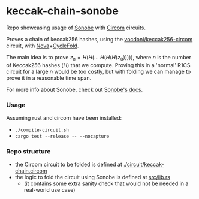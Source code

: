 # keccak-chain-sonobe

Repo showcasing usage of [Sonobe](https://github.com/privacy-scaling-explorations/sonobe) with [Circom](https://github.com/iden3/circom) circuits.

Proves a chain of keccak256 hashes, using the [vocdoni/keccak256-circom](https://github.com/vocdoni/keccak256-circom) circuit, with [Nova](https://eprint.iacr.org/2021/370.pdf)+[CycleFold](https://eprint.iacr.org/2023/1192.pdf).

The main idea is to prove $z_n = H(H(...~H(H(H(z_0)))))$, where $n$ is the number of Keccak256 hashes ($H$) that we compute. Proving this in a 'normal' R1CS circuit for a large $n$ would be too costly, but with folding we can manage to prove it in a reasonable time span.

For more info about Sonobe, check out [Sonobe's docs](https://privacy-scaling-explorations.github.io/sonobe-docs).

### Usage

Assuming rust and circom have been installed:

- `./compile-circuit.sh`
- `cargo test --release -- --nocapture`

### Repo structure
- the Circom circuit to be folded is defined at [./circuit/keccak-chain.circom](https://github.com/arnaucube/keccak-chain-sonobe/blob/main/circuit/keccak-chain.circom)
- the logic to fold the circuit using Sonobe is defined at [src/lib.rs](https://github.com/arnaucube/keccak-chain-sonobe/blob/main/src/lib.rs)
	- (it contains some extra sanity check that would not be needed in a real-world use case)
